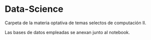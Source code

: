 # Data-Science
Carpeta de la materia optativa de temas selectos de computación II.

Las bases de datos empleadas se anexan junto al notebook.
